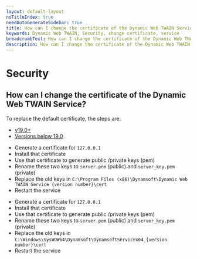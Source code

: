 ```yaml
---
layout: default-layout
noTitleIndex: true
needAutoGenerateSidebar: true
title: How can I change the certificate of the Dynamic Web TWAIN Service?
keywords: Dynamic Web TWAIN, Security, change certificate, service
breadcrumbText: How can I change the certificate of the Dynamic Web TWAIN Service?
description: How can I change the certificate of the Dynamic Web TWAIN Service?
---
```


# Security

## How can I change the certificate of the Dynamic Web TWAIN Service?

To replace the default certificate, the steps are:

<div class="multi-panel-switching-prefix"></div>

- [v19.0+](#19plus)
- [Versions below 19.0](#19min)

<div class="multi-panel-start"></div>

- Generate a certificate for `127.0.0.1`
- Install that certificate
- Use that certificate to generate public /private keys (pem)
- Rename these two keys to `server.pem` (public) and `server_key.pem` (private)
- Replace the old keys in `C:\Program Files (x86)\Dynamsoft\Dynamic Web TWAIN Service {version number}\cert`
- Restart the service

<div class="multi-panel-end"></div>

<div class="multi-panel-start"></div>

- Generate a certificate for `127.0.0.1`
- Install that certificate
- Use that certificate to generate public /private keys (pem)
- Rename these two keys to `server.pem` (public) and `server_key.pem` (private)
- Replace the old keys in `C:\Windows\SysWOW64\Dynamsoft\DynamsoftServicex64_{version number}\cert`
- Restart the service

<div class="multi-panel-end"></div>

<div class="multi-panel-switching-end"></div>